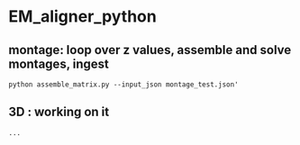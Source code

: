 # EM_aligner_python
## montage: loop over z values, assemble and solve montages, ingest
`python assemble_matrix.py --input_json montage_test.json'`
## 3D : working on it
`...`
